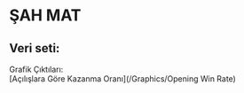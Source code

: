 # ŞAH MAT

Veri seti:
-------

Grafik Çıktıları: \
[Açılışlara Göre Kazanma Oranı](/Graphics/Opening Win Rate)
